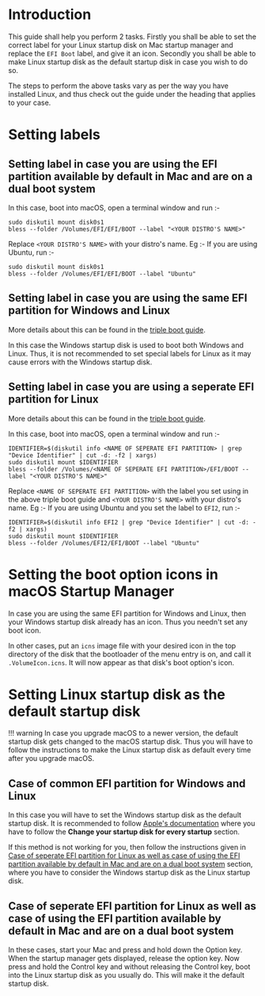 # Introduction

This guide shall help you perform 2 tasks. Firstly you shall be able to set the correct label for your Linux startup disk on Mac startup manager and replace the `EFI Boot` label, and give it an icon. Secondly you shall be able to make Linux startup disk as the default startup disk in case you wish to do so.

The steps to perform the above tasks vary as per the way you have installed Linux, and thus check out the guide under the heading that applies to your case.

# Setting labels

## Setting label in case you are using the EFI partition available by default in Mac and are on a dual boot system

In this case, boot into macOS, open a terminal window and run :-

```
sudo diskutil mount disk0s1
bless --folder /Volumes/EFI/EFI/BOOT --label "<YOUR DISTRO'S NAME>"
```

Replace `<YOUR DISTRO'S NAME>` with your distro's name. Eg :- If you are using Ubuntu, run :-

```
sudo diskutil mount disk0s1
bless --folder /Volumes/EFI/EFI/BOOT --label "Ubuntu"
```

## Setting label in case you are using the same EFI partition for Windows and Linux

More details about this can be found in the [triple boot guide](https://wiki.t2linux.org/guides/windows/#using-the-same-efi-partition).

In this case the Windows startup disk is used to boot both Windows and Linux. Thus, it is not recommended to set special labels for Linux as it may cause errors with the Windows startup disk.

## Setting label in case you are using a seperate EFI partition for Linux

More details about this can be found in the [triple boot guide](https://wiki.t2linux.org/guides/windows/#using-seperate-efi-partitions).

In this case, boot into macOS, open a terminal window and run :-

```
IDENTIFIER=$(diskutil info <NAME OF SEPERATE EFI PARTITION> | grep "Device Identifier" | cut -d: -f2 | xargs)
sudo diskutil mount $IDENTIFIER
bless --folder /Volumes/<NAME OF SEPERATE EFI PARTITION>/EFI/BOOT --label "<YOUR DISTRO'S NAME>"
```

Replace `<NAME OF SEPERATE EFI PARTITION>` with the label you set using in the above triple boot guide and `<YOUR DISTRO'S NAME>` with your distro's name. Eg :- If you are using Ubuntu and you set the label to `EFI2`, run :-

```
IDENTIFIER=$(diskutil info EFI2 | grep "Device Identifier" | cut -d: -f2 | xargs)
sudo diskutil mount $IDENTIFIER
bless --folder /Volumes/EFI2/EFI/BOOT --label "Ubuntu"
```

# Setting the boot option icons in macOS Startup Manager

In case you are using the same EFI partition for Windows and Linux, then your Windows startup disk already has an icon. Thus you needn't set any boot icon.

In other cases, put an `icns` image file with your desired icon in the top directory of the disk that the bootloader of the menu entry is on, and call it `.VolumeIcon.icns`. It will now appear as that disk's boot option's icon.

# Setting Linux startup disk as the default startup disk

!!! warning
    In case you upgrade macOS to a newer version, the default startup disk gets changed to the macOS startup disk. Thus you will have to follow the instructions to make the Linux startup disk as default every time after you upgrade macOS.

## Case of common EFI partition for Windows and Linux

In this case you will have to set the Windows startup disk as the default startup disk. It is recommended to follow [Apple's documentation](https://support.apple.com/en-in/guide/mac-help/mchlp1034/mac) where you have to follow the **Change your startup disk for every startup** section.

If this method is not working for you, then follow the instructions given in [Case of seperate EFI partition for Linux as well as case of using the EFI partition available by default in Mac and are on a dual boot system](https://wiki.t2linux.org/guides/startup-manager/#case-of-seperate-efi-partition-for-linux-as-well-as-case-of-using-the-efi-partition-available-by-default-in-mac-and-are-on-a-dual-boot-system) section, where you have to consider the Windows startup disk as the Linux startup disk.

## Case of seperate EFI partition for Linux as well as case of using the EFI partition available by default in Mac and are on a dual boot system

In these cases, start your Mac and press and hold down the Option key. When the startup manager gets displayed, release the option key. Now press and hold the Control key and without releasing the Control key, boot into the Linux startup disk as you usually do. This will make it the default startup disk.
